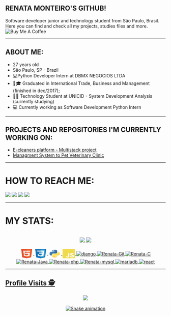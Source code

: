 ## RENATA MONTEIRO'S GITHUB!
Software developer junior and technology student from São Paulo, Brasil.<br>
Here you can find and check all my projects, studies files and more.
<br>
      <img src="https://cdn.buymeacoffee.com/buttons/default-red.png" alt="Buy Me A Coffee" height="40" width="170" >


<hr>

## ABOUT ME:

- 27 years old<br>
- São Paulo, SP - Brazil <br> 
- 💻Python Developer Intern at DBMX NEGOCIOS LTDA<br> 
- 📜🎓 Graduated in International Trade, Business and Management (finished in dec/2017);<br> 
- 🧑‍🎓 Technology Student at UNICID - System Development Analysis (currently studying)<br> 
- 💻 Currently working as Software Development Python Intern<br> 

<hr>

## PROJECTS AND REPOSITORIES I'M CURRENTLY WORKING ON:

<!-- REPO-POST-LIST:START -->
- [E-cleaners platform - Multistack project](https://github.com/renatamoon/e-diaristas_Multistack_TreinaWeb.git)
- [Managment System to Pet Veterinary Clinic](https://github.com/renatamoon/Clinica_Pet_gerenciamento_Django.git)
<!-- REPO-POST-LIST:END -->
<hr>

# HOW TO REACH ME:

<a href="https://instagram.com/recardosso" target="_blank"><img src="https://img.shields.io/badge/-Instagram-%23E4405F?style=for-the-badge&logo=instagram&logoColor=white" target="_blank"></a>
  <a href = "mailto:r.cardoso.monteiro1@gmail.com"><img src="https://img.shields.io/badge/-Gmail-%23333?style=for-the-badge&logo=gmail&logoColor=white" target="_blank"></a>
  <a href="https://www.linkedin.com/in/renata-monteiro-095b59101/" target="_blank"><img src="https://img.shields.io/badge/-LinkedIn-%230077B5?style=for-the-badge&logo=linkedin&logoColor=white" target="_blank"></a> 
  <a href="https://www.discord.com/LittleMoon#8869/" target="_blank"><img src="https://img.shields.io/badge/Discord-7289DA?style=for-the-badge&logo=discord&logoColor=white" target="_blank"></a>  
  
<hr>



# MY STATS: <br>
<section>  
  <br>
<div align="center">
  <a href="https://github.com/renatamoon">
  <img height="180em" src="https://github-readme-stats.vercel.app/api?username=renatamoon&show_icons=true&theme=calm&include_all_commits=false&count_private=true"/>
  <img height="180em" src="https://github-readme-stats.vercel.app/api/top-langs/?username=renatamoon&layout=compact&langs_count=7&theme=kacho_ga"/>
</div>
  <div style="display: inline_block" align="center"><br>
  
  <img align="center" alt="Renata-HTML" height="30" width="40" src="https://raw.githubusercontent.com/devicons/devicon/master/icons/html5/html5-original.svg">
  <img align="center" alt="Renata-CSS" height="30" width="40" src="https://raw.githubusercontent.com/devicons/devicon/master/icons/css3/css3-original.svg">
  <img align="center" alt="Renata-Python" height="30" width="40" src="https://raw.githubusercontent.com/devicons/devicon/master/icons/python/python-original.svg">
  <img align="center" alt="Renata-Js" height="30" width="40" src="https://raw.githubusercontent.com/devicons/devicon/master/icons/javascript/javascript-plain.svg"> 
    <img align="center" alt="django" src="https://img.shields.io/badge/Django-092E20?style=for-the-badge&logo=django&logoColor=green">
  <img align="center" alt="Renata-Git" src="https://img.shields.io/badge/GitHub-100000?style=for-the-badge&logo=github&logoColor=white">
  <img align="center" alt="Renata-C" src="https://img.shields.io/badge/C-00599C?style=for-the-badge&logo=c&logoColor=white">
  <img align="center" alt="Renata-Java" src="https://img.shields.io/badge/Java-ED8B00?style=for-the-badge&logo=java&logoColor=white">
  <img align="center" alt="Renata-php" src="https://img.shields.io/badge/PHP-777BB4?style=for-the-badge&logo=php&logoColor=white">
    <img align="center" alt="Renata-mysql" src="https://img.shields.io/badge/MySQL-005C84?style=for-the-badge&logo=mysql&logoColor=white">    
    <img align="center" alt="mariadb" src="https://img.shields.io/badge/MariaDB-003545?style=for-the-badge&logo=mariadb&logoColor=white">
    <img align="center" alt="react" src="https://img.shields.io/badge/React-20232A?style=for-the-badge&logo=react&logoColor=61DAFB">   

  </div> 
  </section>
  <hr>  
  
   ## Profile Visits :detective: <br>
 <p align="center"> 
   <img alingn="center" src="https://profile-counter.glitch.me/renatamoon/count.svg" />
 </p>   
<div align="center">  
 
  ![Snake animation](https://github.com/renatamoon/renatamoon/blob/output/github-contribution-grid-snake.svg)
 
</div>  

